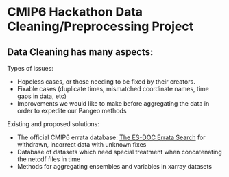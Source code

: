 # CMIP6 Hackathon Data Cleaning/Preprocessing Project

## Data Cleaning has many aspects:


Types of issues:
- Hopeless cases, or those needing to be fixed by their creators.
- Fixable cases (duplicate times, mismatched coordinate names, time gaps in data, etc)
- Improvements we would like to make before aggregating the data in order to expedite our Pangeo methods

Existing and proposed solutions:
- The official CMIP6 errata database: [The ES-DOC Errata Search](https://errata.es-doc.org/static/index.html) for withdrawn, incorrect data with unknown fixes
- Database of datasets which need special treatment when concatenating the netcdf files in time
- Methods for aggregating ensembles and variables in xarray datasets
